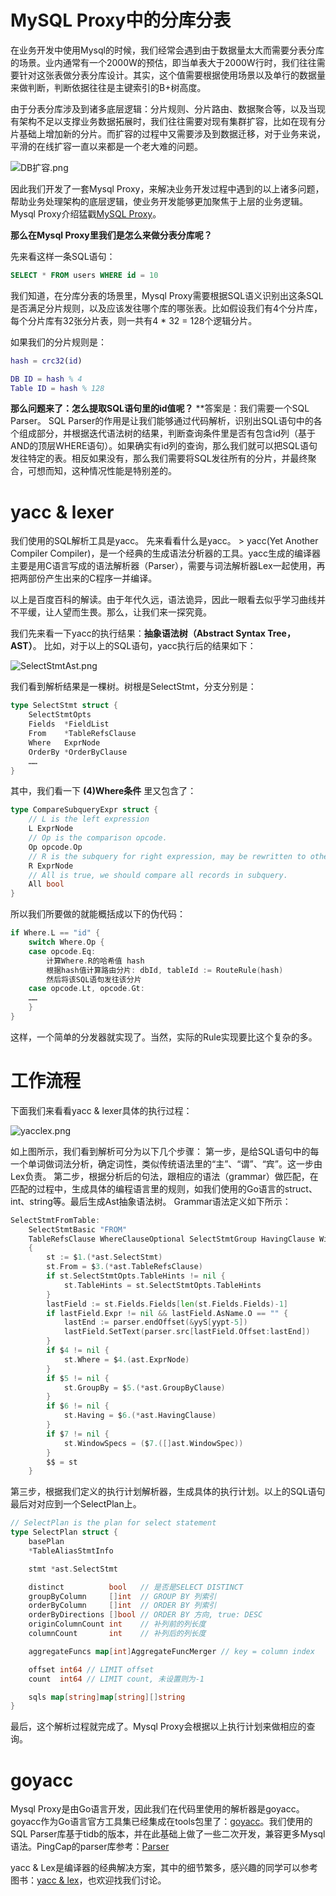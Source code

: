 # MySQL Proxy中的分库分表
在业务开发中使用Mysql的时候，我们经常会遇到由于数据量太大而需要分表分库的场景。业内通常有一个2000W的预估，即当单表大于2000W行时，我们往往需要针对这张表做分表分库设计。其实，这个值需要根据使用场景以及单行的数据量来做判断，判断依据往往是主键索引的B+树高度。

由于分表分库涉及到诸多底层逻辑：分片规则、分片路由、数据聚合等，以及当现有架构不足以支撑业务数据拓展时，我们往往需要对现有集群扩容，比如在现有分片基础上增加新的分片。而扩容的过程中又需要涉及到数据迁移，对于业务来说，平滑的在线扩容一直以来都是一个老大难的问题。

![DB扩容.png](https://github.com/nicholaskh/dbproxy/blob/master/blog/images/DB%E6%89%A9%E5%AE%B9.png)

因此我们开发了一套Mysql Proxy，来解决业务开发过程中遇到的以上诸多问题，帮助业务处理架构的底层逻辑，使业务开发能够更加聚焦于上层的业务逻辑。Mysql Proxy介绍猛戳[MySQL Proxy](https://cloud.xesv5.com/docs/mysqlproxy/)。

**那么在Mysql Proxy里我们是怎么来做分表分库呢？**

先来看这样一条SQL语句：
```SQL
SELECT * FROM users WHERE id = 10
```

我们知道，在分库分表的场景里，Mysql Proxy需要根据SQL语义识别出这条SQL是否满足分片规则，以及应该发往哪个库的哪张表。比如假设我们有4个分片库，每个分片库有32张分片表，则一共有4 * 32 = 128个逻辑分片。

如果我们的分片规则是：
```m
hash = crc32(id)

DB ID = hash % 4
Table ID = hash % 128
```

**那么问题来了：怎么提取SQL语句里的id值呢？**
**答案是：我们需要一个SQL Parser。
SQL Parser的作用是让我们能够通过代码解析，识别出SQL语句中的各个组成部分，并根据迭代语法树的结果，判断查询条件里是否有包含id列（基于AND的顶层WHERE语句）。如果确实有id列的查询，那么我们就可以把SQL语句发往特定的表。相反如果没有，那么我们需要将SQL发往所有的分片，并最终聚合，可想而知，这种情况性能是特别差的。

# yacc & lexer
我们使用的SQL解析工具是yacc。
先来看看什么是yacc。
&gt; yacc(Yet Another Compiler Compiler)，是一个经典的生成语法分析器的工具。yacc生成的编译器主要是用C语言写成的语法解析器（Parser），需要与词法解析器Lex一起使用，再把两部份产生出来的C程序一并编译。

以上是百度百科的解读。由于年代久远，语法诡异，因此一眼看去似乎学习曲线并不平缓，让人望而生畏。那么，让我们来一探究竟。

我们先来看一下yacc的执行结果：**抽象语法树（Abstract Syntax Tree，AST）**。
比如，对于以上的SQL语句，yacc执行后的结果如下：

![SelectStmtAst.png](https://github.com/nicholaskh/dbproxy/blob/master/blog/images/SelectStmtAst.png)

我们看到解析结果是一棵树。树根是SelectStmt，分支分别是：
```go
type SelectStmt struct {
    SelectStmtOpts
    Fields  *FieldList
    From    *TableRefsClause
    Where   ExprNode
    OrderBy *OrderByClause
    ……
}
```

其中，我们看一下 **(4)Where条件** 里又包含了：
```go
type CompareSubqueryExpr struct {
    // L is the left expression
    L ExprNode
    // Op is the comparison opcode.
    Op opcode.Op
    // R is the subquery for right expression, may be rewritten to other type of expression.
    R ExprNode
    // All is true, we should compare all records in subquery.
    All bool
}
```

所以我们所要做的就能概括成以下的伪代码：
```go
if Where.L == "id" {
    switch Where.Op {
    case opcode.Eq:
        计算Where.R的哈希值 hash
        根据hash值计算路由分片: dbId, tableId := RouteRule(hash)
        然后将该SQL语句发往该分片
    case opcode.Lt, opcode.Gt:
	……
    }
}
```

这样，一个简单的分发器就实现了。当然，实际的Rule实现要比这个复杂的多。

# 工作流程

下面我们来看看yacc & lexer具体的执行过程：

![yacclex.png](https://github.com/nicholaskh/dbproxy/blob/master/blog/images/yacc%2Blex.png)

如上图所示，我们看到解析可分为以下几个步骤：
第一步，是给SQL语句中的每一个单词做词法分析，确定词性，类似传统语法里的“主”、“谓”、“宾”。这一步由Lex负责。
第二步，根据分析后的句法，跟相应的语法（grammar）做匹配，在匹配的过程中，生成具体的编程语言里的规则，如我们使用的Go语言的struct、int、string等。最后生成Ast抽象语法树。
Grammar语法定义如下所示：
```go
SelectStmtFromTable:
    SelectStmtBasic "FROM"
    TableRefsClause WhereClauseOptional SelectStmtGroup HavingClause WindowClauseOptional
    {
        st := $1.(*ast.SelectStmt)
        st.From = $3.(*ast.TableRefsClause)
        if st.SelectStmtOpts.TableHints != nil {
            st.TableHints = st.SelectStmtOpts.TableHints
        }
        lastField := st.Fields.Fields[len(st.Fields.Fields)-1]
        if lastField.Expr != nil && lastField.AsName.O == "" {
            lastEnd := parser.endOffset(&yyS[yypt-5])
            lastField.SetText(parser.src[lastField.Offset:lastEnd])
        }
        if $4 != nil {
            st.Where = $4.(ast.ExprNode)
        }
        if $5 != nil {
            st.GroupBy = $5.(*ast.GroupByClause)
        }
        if $6 != nil {
            st.Having = $6.(*ast.HavingClause)
        }
        if $7 != nil {
            st.WindowSpecs = ($7.([]ast.WindowSpec))
        }
        $$ = st
    }
```
第三步，根据我们定义的执行计划解析器，生成具体的执行计划。以上的SQL语句最后对对应到一个SelectPlan上。
```go
// SelectPlan is the plan for select statement
type SelectPlan struct {
    basePlan
    *TableAliasStmtInfo

    stmt *ast.SelectStmt

    distinct          bool   // 是否是SELECT DISTINCT
    groupByColumn     []int  // GROUP BY 列索引
    orderByColumn     []int  // ORDER BY 列索引
    orderByDirections []bool // ORDER BY 方向, true: DESC
    originColumnCount int    // 补列前的列长度
    columnCount       int    // 补列后的列长度

    aggregateFuncs map[int]AggregateFuncMerger // key = column index

    offset int64 // LIMIT offset
    count  int64 // LIMIT count, 未设置则为-1

    sqls map[string]map[string][]string
}
```

最后，这个解析过程就完成了。Mysql Proxy会根据以上执行计划来做相应的查询。


# goyacc
Mysql Proxy是由Go语言开发，因此我们在代码里使用的解析器是goyacc。goyacc作为Go语言官方工具集已经集成在tools包里了：[goyacc](https://github.com/golang/tools/tree/master/cmd/goyacc)。我们使用的SQL Parser库基于tidb的版本，并在此基础上做了一些二次开发，兼容更多Mysql语法。PingCap的parser库参考：[Parser](https://github.com/pingcap/parser)

yacc & Lex是编译器的经典解决方案，其中的细节繁多，感兴趣的同学可以参考图书：[yacc & lex](https://item.jd.com/10131300.html)，也欢迎找我们讨论。
